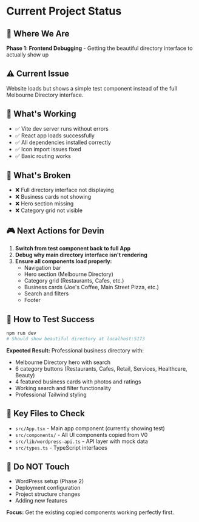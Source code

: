 # Current Project Status

## 🎯 Where We Are
**Phase 1: Frontend Debugging** - Getting the beautiful directory interface to actually show up

## ⚠️ Current Issue
Website loads but shows a simple test component instead of the full Melbourne Directory interface.

## 🔧 What's Working
- ✅ Vite dev server runs without errors
- ✅ React app loads successfully  
- ✅ All dependencies installed correctly
- ✅ Icon import issues fixed
- ✅ Basic routing works

## 🐛 What's Broken
- ❌ Full directory interface not displaying
- ❌ Business cards not showing
- ❌ Hero section missing
- ❌ Category grid not visible

## 🎮 Next Actions for Devin
1. **Switch from test component back to full App**
2. **Debug why main directory interface isn't rendering**
3. **Ensure all components load properly:**
   - Navigation bar
   - Hero section (Melbourne Directory)
   - Category grid (Restaurants, Cafes, etc.)
   - Business cards (Joe's Coffee, Main Street Pizza, etc.)
   - Search and filters
   - Footer

## 🧪 How to Test Success
```bash
npm run dev
# Should show beautiful directory at localhost:5173
```

**Expected Result:** Professional business directory with:
- Melbourne Directory hero with search
- 6 category buttons (Restaurants, Cafes, Retail, Services, Healthcare, Beauty)
- 4 featured business cards with photos and ratings
- Working search and filter functionality
- Professional Tailwind styling

## 📁 Key Files to Check
- `src/App.tsx` - Main app component (currently showing test)
- `src/components/` - All UI components copied from V0
- `src/lib/wordpress-api.ts` - API layer with mock data
- `src/types.ts` - TypeScript interfaces

## 🚫 Do NOT Touch
- WordPress setup (Phase 2)
- Deployment configuration
- Project structure changes
- Adding new features

**Focus:** Get the existing copied components working perfectly first.